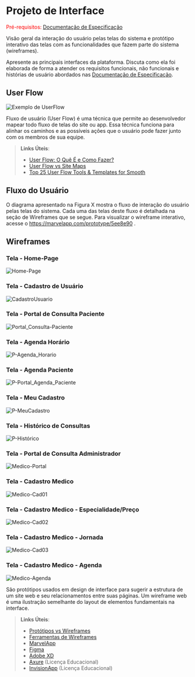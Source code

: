 
# Projeto de Interface

<span style="color:red">Pré-requisitos: <a href="2-Especificação do Projeto.md"> Documentação de Especificação</a></span>

Visão geral da interação do usuário pelas telas do sistema e protótipo interativo das telas com as funcionalidades que fazem parte do sistema (wireframes).

 Apresente as principais interfaces da plataforma. Discuta como ela foi elaborada de forma a atender os requisitos funcionais, não funcionais e histórias de usuário abordados nas <a href="2-Especificação do Projeto.md"> Documentação de Especificação</a>.

## User Flow

![Exemplo de UserFlow](img/userflow.jpg)

Fluxo de usuário (User Flow) é uma técnica que permite ao desenvolvedor mapear todo fluxo de telas do site ou app. Essa técnica funciona para alinhar os caminhos e as possíveis ações que o usuário pode fazer junto com os membros de sua equipe.

> **Links Úteis**:
> - [User Flow: O Quê É e Como Fazer?](https://medium.com/7bits/fluxo-de-usu%C3%A1rio-user-flow-o-que-%C3%A9-como-fazer-79d965872534)
> - [User Flow vs Site Maps](http://designr.com.br/sitemap-e-user-flow-quais-as-diferencas-e-quando-usar-cada-um/)
> - [Top 25 User Flow Tools & Templates for Smooth](https://www.mockplus.com/blog/post/user-flow-tools)


## Fluxo do Usuário
O diagrama apresentado na Figura X mostra o fluxo de interação do usuário pelas telas do sistema. Cada uma das telas deste fluxo é detalhada na seção de Wireframes que se segue. Para visualizar o wireframe interativo, acesse o <https://marvelapp.com/prototype/5ee8e90> .

## Wireframes

### Tela - Home-Page
![Home-Page](img/Home.JPG)

### Tela - Cadastro de Usuário
![CadastroUsuario](img/Cadastro.JPG)

### Tela - Portal de Consulta Paciente
![Portal_Consulta-Paciente](img/P-Portal_Consulta.JPG)

### Tela - Agenda Horário
![P-Agenda_Horario](img/P-Agenda_Horario.JPG)

### Tela - Agenda Paciente
![P-Portal_Agenda_Paciente](img/P-Portal_Agenda_Paciente.JPG)

### Tela - Meu Cadastro
![P-MeuCadastro](img/P-MeuCadastro.JPG)

### Tela - Histórico de Consultas
![P-Histórico](img/P-Histórico.JPG)


### Tela - Portal de Consulta Administrador
![Medico-Portal](img/M-Portal.JPG)

### Tela - Cadastro Medico
![Medico-Cad01](img/M-MeuCadastro.JPG)

### Tela - Cadastro Medico - Especialidade/Preço
![Medico-Cad02](img/M-MeuCadastro-Espec.JPG)

### Tela - Cadastro Medico - Jornada
![Medico-Cad03](img/M-MeuCadastro-Jornada.JPG)

### Tela - Cadastro Medico - Agenda
![Medico-Agenda](img/M-AgendaMedica.JPG)

São protótipos usados em design de interface para sugerir a estrutura de um site web e seu relacionamentos entre suas páginas. Um wireframe web é uma ilustração semelhante do layout de elementos fundamentais na interface.
 
> **Links Úteis**:
> - [Protótipos vs Wireframes](https://www.nngroup.com/videos/prototypes-vs-wireframes-ux-projects/)
> - [Ferramentas de Wireframes](https://rockcontent.com/blog/wireframes/)
> - [MarvelApp](https://marvelapp.com/developers/documentation/tutorials/)
> - [Figma](https://www.figma.com/)
> - [Adobe XD](https://www.adobe.com/br/products/xd.html#scroll)
> - [Axure](https://www.axure.com/edu) (Licença Educacional)
> - [InvisionApp](https://www.invisionapp.com/) (Licença Educacional)
